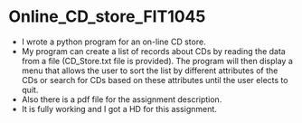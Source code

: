 # Online_CD_store_FIT1045
- I wrote a python program for an on-line CD store. 
- My program can create a list of records about CDs by reading the data from a file (CD_Store.txt file is provided). The program will then display a menu that allows the user to sort the list by different attributes of the CDs or search for CDs based on these attributes until the user elects to quit. 
- Also there is a pdf file for the assignment description. 
- It is fully working and I got a HD for this assignment.
